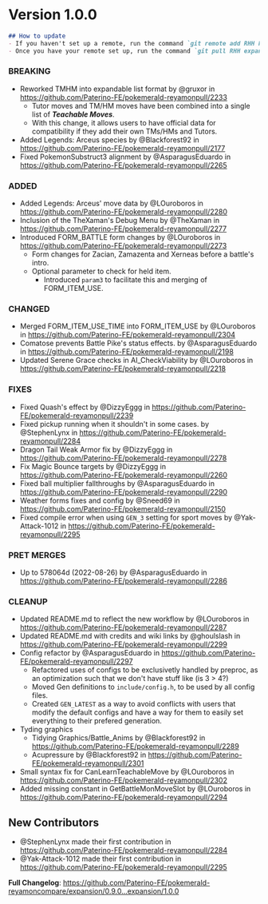 # Version 1.0.0

```md
## How to update
- If you haven't set up a remote, run the command `git remote add RHH https://github.com/Paterino-FE/pokemerald-reyamon.git`.
- Once you have your remote set up, run the command `git pull RHH expansion/1.0.0`.
```

### BREAKING
- Reworked TMHM into expandable list format by @gruxor in https://github.com/Paterino-FE/pokemerald-reyamonpull/2233
  - Tutor moves and TM/HM moves have been combined into a single list of ***Teachable Moves***.
  - With this change, it allows users to have official data for compatibility if they add their own TMs/HMs and Tutors.
- Added Legends: Arceus species by @Blackforest92 in https://github.com/Paterino-FE/pokemerald-reyamonpull/2177
- Fixed PokemonSubstruct3 alignment by @AsparagusEduardo in https://github.com/Paterino-FE/pokemerald-reyamonpull/2265

### ADDED
- Added Legends: Arceus' move data by @LOuroboros in https://github.com/Paterino-FE/pokemerald-reyamonpull/2280
- Inclusion of the TheXaman's Debug Menu by @TheXaman in https://github.com/Paterino-FE/pokemerald-reyamonpull/2277
- Introduced FORM_BATTLE form changes by @LOuroboros in https://github.com/Paterino-FE/pokemerald-reyamonpull/2273
  - Form changes for Zacian, Zamazenta and Xerneas before a battle's intro.
  - Optional parameter to check for held item.
    - Introduced `param3` to facilitate this and merging of FORM_ITEM_USE.

### CHANGED
- Merged FORM_ITEM_USE_TIME into FORM_ITEM_USE by @LOuroboros in https://github.com/Paterino-FE/pokemerald-reyamonpull/2304
- Comatose prevents Battle Pike's status effects. by @AsparagusEduardo in https://github.com/Paterino-FE/pokemerald-reyamonpull/2198
- Updated Serene Grace checks in AI_CheckViability by @LOuroboros in https://github.com/Paterino-FE/pokemerald-reyamonpull/2218

### FIXES
- Fixed Quash's effect by @DizzyEggg in https://github.com/Paterino-FE/pokemerald-reyamonpull/2239
- Fixed pickup running when it shouldn't in some cases. by @StephenLynx in https://github.com/Paterino-FE/pokemerald-reyamonpull/2284
- Dragon Tail Weak Armor fix by @DizzyEggg in https://github.com/Paterino-FE/pokemerald-reyamonpull/2278
- Fix Magic Bounce targets by @DizzyEggg in https://github.com/Paterino-FE/pokemerald-reyamonpull/2260
- Fixed ball multiplier fallthroughs by @AsparagusEduardo in https://github.com/Paterino-FE/pokemerald-reyamonpull/2290
- Weather forms fixes and config by @Sneed69 in https://github.com/Paterino-FE/pokemerald-reyamonpull/2150
- Fixed compile error when using `GEN_3` setting for sport moves by @Yak-Attack-1012 in https://github.com/Paterino-FE/pokemerald-reyamonpull/2295

### PRET MERGES
- Up to 578064d (2022-08-26) by @AsparagusEduardo in https://github.com/Paterino-FE/pokemerald-reyamonpull/2286

### CLEANUP
- Updated README.md to reflect the new workflow  by @LOuroboros in https://github.com/Paterino-FE/pokemerald-reyamonpull/2287
- Updated README.md with credits and wiki links by @ghoulslash in https://github.com/Paterino-FE/pokemerald-reyamonpull/2299
- Config refactor by @AsparagusEduardo in https://github.com/Paterino-FE/pokemerald-reyamonpull/2297
  - Refactored uses of configs to be exclusivetly handled by preproc, as an optimization such that we don't have stuff like (is 3 > 4?)
  - Moved Gen definitions to `include/config.h`, to be used by all config files.
  - Created `GEN_LATEST` as a way to avoid conflicts with users that modify the default configs and have a way for them to easily set everything to their prefered generation.
- Tyding graphics
  - Tidying Graphics/Battle_Anims by @Blackforest92 in https://github.com/Paterino-FE/pokemerald-reyamonpull/2289
  - Acupressure by @Blackforest92 in https://github.com/Paterino-FE/pokemerald-reyamonpull/2301
- Small syntax fix for CanLearnTeachableMove by @LOuroboros in https://github.com/Paterino-FE/pokemerald-reyamonpull/2302
- Added missing constant in GetBattleMonMoveSlot by @LOuroboros in https://github.com/Paterino-FE/pokemerald-reyamonpull/2294

## New Contributors
- @StephenLynx made their first contribution in https://github.com/Paterino-FE/pokemerald-reyamonpull/2284
- @Yak-Attack-1012 made their first contribution in https://github.com/Paterino-FE/pokemerald-reyamonpull/2295

**Full Changelog**: https://github.com/Paterino-FE/pokemerald-reyamoncompare/expansion/0.9.0...expansion/1.0.0